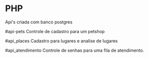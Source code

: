 # PHP
Api's criada com banco postgres

#api-pets
Controle de cadastro para um petshop

#api_places
Cadastro para lugares e analise de lugares

#api_atendimento
Controle de senhas para uma fila de atendimento.

